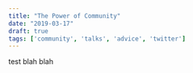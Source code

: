 ```yaml
---
title: "The Power of Community"
date: "2019-03-17"
draft: true
tags: ['community', 'talks', 'advice', 'twitter']
---
```


test blah blah